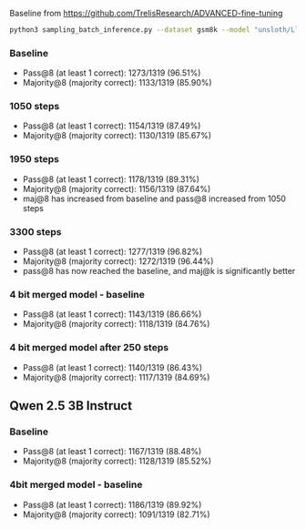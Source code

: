 Baseline from https://github.com/TrelisResearch/ADVANCED-fine-tuning
```bash
python3 sampling_batch_inference.py --dataset gsm8k --model "unsloth/Llama-3.1-8B-Instruct" --num-samples 8 --gsm8k-file gsm8k_test_1319.json
```

### Baseline
- Pass@8 (at least 1 correct): 1273/1319 (96.51%)
- Majority@8 (majority correct): 1133/1319 (85.90%)

### 1050 steps
- Pass@8 (at least 1 correct): 1154/1319 (87.49%)
- Majority@8 (majority correct): 1130/1319 (85.67%)

### 1950 steps
- Pass@8 (at least 1 correct): 1178/1319 (89.31%)
- Majority@8 (majority correct): 1156/1319 (87.64%)
- maj@8 has increased from baseline and pass@8 increased from 1050 steps

### 3300 steps
- Pass@8 (at least 1 correct): 1277/1319 (96.82%)
- Majority@8 (majority correct): 1272/1319 (96.44%)
- pass@8 has now reached the baseline, and maj@k is significantly better

### 4 bit merged model - baseline
- Pass@8 (at least 1 correct): 1143/1319 (86.66%)
- Majority@8 (majority correct): 1118/1319 (84.76%)

### 4 bit merged model after 250 steps
- Pass@8 (at least 1 correct): 1140/1319 (86.43%)
- Majority@8 (majority correct): 1117/1319 (84.69%)




## Qwen 2.5 3B Instruct

### Baseline
- Pass@8 (at least 1 correct): 1167/1319 (88.48%)
- Majority@8 (majority correct): 1128/1319 (85.52%)

### 4bit merged model - baseline
- Pass@8 (at least 1 correct): 1186/1319 (89.92%)
- Majority@8 (majority correct): 1091/1319 (82.71%)
